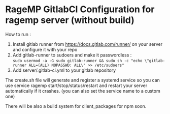 # RageMP GitlabCI Configuration for ragemp server (without build)

How to run : 

1. Install gitlab runner from https://docs.gitlab.com/runner/ on your server and configure it with your repo
2. Add gitlab-runner to sudoers and make it passwordless :        
```sudo usermod -a -G sudo gitlab-runner && sudo sh -c "echo \"gitlab-runner ALL=(ALL) NOPASSWD: ALL\" >> /etc/sudoers"```
3. Add server/.gitlab-ci.yml to your gitlab repository

The create.sh file will generate and register a systemd service so you can use service ragemp start/stop/status/restart and restart your server automatically if it crashes. (you can also set the service name to a custom one)

There will be also a build system for client_packages for npm soon.
